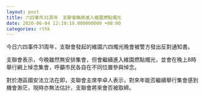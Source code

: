 ```yaml
---
layout: post
title: 六四事件31周年　支聯會稱將進入維園燃點燭光
date: 2020-06-04 12:19:19.000000000 +08:00
categories: rthk
---
```


今日六四事件31周年，支聯會發起的維園六四燭光晚會被警方發出反對通知書。

支聯會表示，今晚雖然無安排集會，但會繼續進入維園燃點燭光，並會在晚上8時舉行網上悼念集會，呼籲市民各自在不同位置參與悼念。

對於港區國安法立法在即，支聯會主席李卓人表示，對來年能否繼續舉行集會感到機會渺茫，現時亦無法估計，支聯會將來會否被取締。
